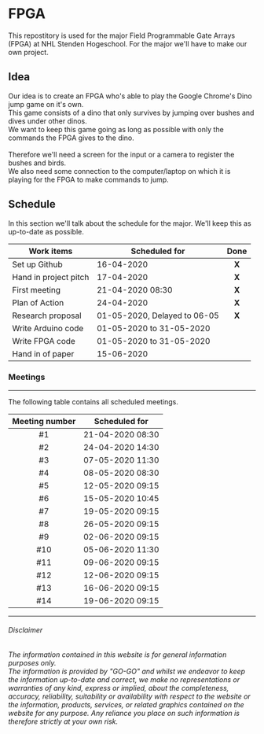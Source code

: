 # FPGA
This repostitory is used for the major Field Programmable Gate Arrays (FPGA) at NHL Stenden Hogeschool.
For the major we'll have to make our own project.

## Idea
Our idea is to create an FPGA who's able to play the Google Chrome's Dino jump game on it's own. <br>
This game consists of a dino that only survives by jumping over bushes and dives under other dinos. <br>
We want to keep this game going as long as possible with only the commands the FPGA gives to the dino.<br>
<br>
Therefore we'll need a screen for the input or a camera to register the bushes and birds. <br>
We also need some connection to the computer/laptop on which it is playing for the FPGA to make commands to jump.

## Schedule
In this section we'll talk about the schedule for the major.
We'll keep this as up-to-date as possible.

Work items | Scheduled for | Done
---------- | ------------- | :----:
Set up Github | 16-04-2020 | **X**
Hand in project pitch | 17-04-2020 | **X**
First meeting | 21-04-2020 08:30 | **X**
Plan of Action | 24-04-2020 | **X**
Research proposal | 01-05-2020, Delayed to 06-05| **X**
Write Arduino code | 01-05-2020 to 31-05-2020 |
Write FPGA code | 01-05-2020 to 31-05-2020 |
Hand in of paper | 15-06-2020 |

### Meetings
---------------------------------------
The following table contains all scheduled meetings.

Meeting number | Scheduled for 
:------------: | -------------
#1 | 21-04-2020 08:30
#2 | 24-04-2020 14:30
#3 | 07-05-2020 11:30
#4 | 08-05-2020 08:30
#5 | 12-05-2020 09:15
#6 | 15-05-2020 10:45
#7 | 19-05-2020 09:15
#8 | 26-05-2020 09:15
#9 | 02-06-2020 09:15
#10 | 05-06-2020 11:30
#11 | 09-06-2020 09:15
#12 | 12-06-2020 09:15
#13 | 16-06-2020 09:15
#14 | 19-06-2020 09:15


***
###### Disclaimer
*The information contained in this website is for general information purposes only.    
The information is provided by "GO-GO" and whilst we endeavor to keep the information up-to-date and correct, we make no representations or warranties of any kind, express or implied, about the completeness, accuracy, reliability, suitability or availability with respect to the website or the information, products, services, or related graphics contained on the website for any purpose. Any reliance you place on such information is therefore strictly at your own risk.*


